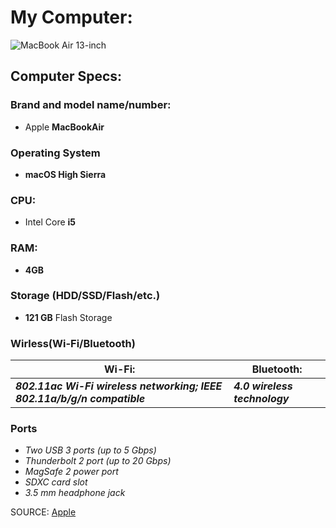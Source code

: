 # My Computer:
![MacBook Air 13-inch](https://support.apple.com/library/APPLE/APPLECARE_ALLGEOS/SP714/SP714-techspecs_headline_13inch.jpg)
## Computer Specs:
### Brand and model name/number:
* Apple **MacBookAir**
### Operating System
* __macOS High Sierra__
### CPU:
* Intel Core **i5**
### RAM:
* **4GB**
### Storage (HDD/SSD/Flash/etc.)
* **121 GB** Flash Storage
### Wirless(Wi-Fi/Bluetooth)
| Wi-Fi: | Bluetooth: |
| ----------- | ----------- |
| **_802.11ac Wi-Fi wireless networking; IEEE 802.11a/b/g/n compatible_** | **_4.0 wireless technology_** |
### Ports
* *Two USB 3 ports (up to 5 Gbps)*
* *Thunderbolt 2 port (up to 20 Gbps)*
* *MagSafe 2 power port*
* *SDXC card slot*
* *3.5 mm headphone jack*

SOURCE: [Apple](https://support.apple.com/kb/sp714?locale=en_JO)
